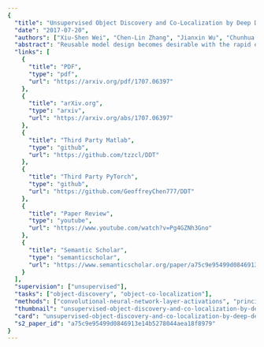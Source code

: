 ```yaml
---
{
  "title": "Unsupervised Object Discovery and Co-Localization by Deep Descriptor Transforming",
  "date": "2017-07-20",
  "authors": ["Xiu-Shen Wei", "Chen-Lin Zhang", "Jianxin Wu", "Chunhua Shen", "Zhi-Hua Zhou"],
  "abstract": "Reusable model design becomes desirable with the rapid expansion of computer vision and machine learning applications. In this paper, we focus on the reusability of pre-trained deep convolutional models. Specifically, different from treating pre-trained models as feature extractors, we reveal more treasures beneath convolutional layers, i.e., the convolutional activations could act as a detector for the common object in the image co-localization problem. We propose a simple yet effective method, termed Deep Descriptor Transforming (DDT), for evaluating the correlations of descriptors and then obtaining the category-consistent regions, which can accurately locate the common object in a set of unlabeled images, i.e., unsupervised object discovery. Empirical studies validate the effectiveness of the proposed DDT method. On benchmark image co-localization datasets, DDT consistently outperforms existing state-of-the-art methods by a large margin. Moreover, DDT also demonstrates good generalization ability for unseen categories and robustness for dealing with noisy data. Beyond those, DDT can be also employed for harvesting web images into valid external data sources for improving performance of both image recognition and object detection.",
  "links": [
    {
      "title": "PDF",
      "type": "pdf",
      "url": "https://arxiv.org/pdf/1707.06397"
    },
    {
      "title": "arXiv.org",
      "type": "arxiv",
      "url": "https://arxiv.org/abs/1707.06397"
    },
    {
      "title": "Third Party Matlab",
      "type": "github",
      "url": "https://github.com/tzzcl/DDT"
    },
    {
      "title": "Third Party PyTorch",
      "type": "github",
      "url": "https://github.com/GeoffreyChen777/DDT"
    },
    {
      "title": "Paper Review",
      "type": "youtube",
      "url": "https://www.youtube.com/watch?v=Pg4GZNh3Gno"
    },
    {
      "title": "Semantic Scholar",
      "type": "semanticscholar",
      "url": "https://www.semanticscholar.org/paper/a75c9e95499d0846913e14b5278044aea18f8979"
    }
  ],
  "supervision": ["unsupervised"],
  "tasks": ["object-discovery", "object-co-localization"],
  "methods": ["convolutional-neural-network-layer-activations", "principal-component-analysis"],
  "thumbnail": "unsupervised-object-discovery-and-co-localization-by-deep-descriptor-transforming-thumb.jpg",
  "card": "unsupervised-object-discovery-and-co-localization-by-deep-descriptor-transforming-card.jpg",
  "s2_paper_id": "a75c9e95499d0846913e14b5278044aea18f8979"
}
---
```

